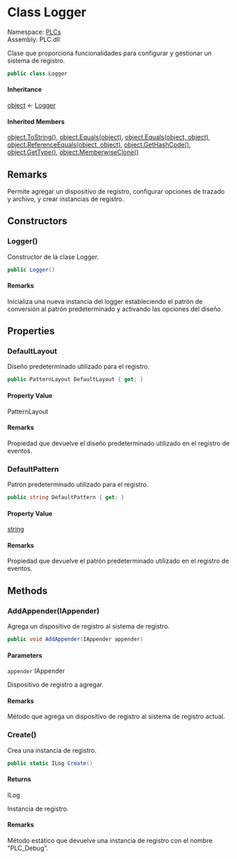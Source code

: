 # <a id="PLCs_Logger"></a> Class Logger

Namespace: [PLCs](PLCs.md)  
Assembly: PLC.dll  

Clase que proporciona funcionalidades para configurar y gestionar un sistema de registro.

```csharp
public class Logger
```

#### Inheritance

[object](https://learn.microsoft.com/dotnet/api/system.object) ← 
[Logger](PLCs.Logger.md)

#### Inherited Members

[object.ToString\(\)](https://learn.microsoft.com/dotnet/api/system.object.tostring), 
[object.Equals\(object\)](https://learn.microsoft.com/dotnet/api/system.object.equals\#system\-object\-equals\(system\-object\)), 
[object.Equals\(object, object\)](https://learn.microsoft.com/dotnet/api/system.object.equals\#system\-object\-equals\(system\-object\-system\-object\)), 
[object.ReferenceEquals\(object, object\)](https://learn.microsoft.com/dotnet/api/system.object.referenceequals), 
[object.GetHashCode\(\)](https://learn.microsoft.com/dotnet/api/system.object.gethashcode), 
[object.GetType\(\)](https://learn.microsoft.com/dotnet/api/system.object.gettype), 
[object.MemberwiseClone\(\)](https://learn.microsoft.com/dotnet/api/system.object.memberwiseclone)

## Remarks

Permite agregar un dispositivo de registro, configurar opciones de trazado y archivo, y crear instancias de registro.

## Constructors

### <a id="PLCs_Logger__ctor"></a> Logger\(\)

Constructor de la clase Logger.

```csharp
public Logger()
```

#### Remarks

Inicializa una nueva instancia del logger estableciendo el patrón de conversión al patrón predeterminado y activando las opciones del diseño.

## Properties

### <a id="PLCs_Logger_DefaultLayout"></a> DefaultLayout

Diseño predeterminado utilizado para el registro.

```csharp
public PatternLayout DefaultLayout { get; }
```

#### Property Value

 PatternLayout

#### Remarks

Propiedad que devuelve el diseño predeterminado utilizado en el registro de eventos.

### <a id="PLCs_Logger_DefaultPattern"></a> DefaultPattern

Patrón predeterminado utilizado para el registro.

```csharp
public string DefaultPattern { get; }
```

#### Property Value

 [string](https://learn.microsoft.com/dotnet/api/system.string)

#### Remarks

Propiedad que devuelve el patrón predeterminado utilizado en el registro de eventos.

## Methods

### <a id="PLCs_Logger_AddAppender_IAppender_"></a> AddAppender\(IAppender\)

Agrega un dispositivo de registro al sistema de registro.

```csharp
public void AddAppender(IAppender appender)
```

#### Parameters

`appender` IAppender

Dispositivo de registro a agregar.

#### Remarks

Método que agrega un dispositivo de registro al sistema de registro actual.

### <a id="PLCs_Logger_Create"></a> Create\(\)

Crea una instancia de registro.

```csharp
public static ILog Create()
```

#### Returns

 ILog

Instancia de registro.

#### Remarks

Método estático que devuelve una instancia de registro con el nombre "PLC_Debug".

